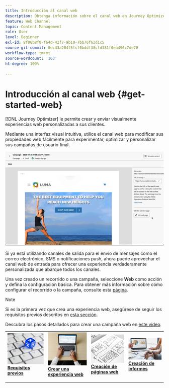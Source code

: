 ```yaml
---
title: Introducción al canal web
description: Obtenga información sobre el canal web en Journey Optimizer
feature: Web Channel
topic: Content Management
role: User
level: Beginner
exl-id: 8f06b8f0-f64d-42f7-9b10-7bb76f63d1c5
source-git-commit: 0ec43a204f5fcf0bddf38cfd381f0ea496c7de70
workflow-type: tm+mt
source-wordcount: '163'
ht-degree: 100%

---
```


# Introducción al canal web {#get-started-web}

[!DNL Journey Optimizer] le permite crear y enviar visualmente experiencias web personalizadas a sus clientes.

Mediante una interfaz visual intuitiva, utilice el canal web para modificar sus propiedades web fácilmente para experimentar, optimizar y personalizar sus campañas de usuario final.

![](../rn/assets/do-not-localize/web-authoring.gif)

Si ya está utilizando canales de salida para el envío de mensajes como el correo electrónico, SMS o notificaciones push, ahora puede aprovechar el canal web de entrada para ofrecer una experiencia verdaderamente personalizada que abarque todos los canales.

Una vez creado un recorrido o una campaña, seleccione **Web** como acción y defina la configuración básica. Para obtener más información sobre cómo configurar el recorrido o la campaña, consulte esta [página](create-web.md#create-web-experience).

>[!NOTE]
>
>Si es la primera vez que crea una experiencia web, asegúrese de seguir los requisitos previos descritos en [esta sección](web-prerequisites.md).

Descubra los pasos detallados para crear una campaña web en [este vídeo](create-web.md#video).

<table style="table-layout:fixed"><tr style="border: 0;">
<td>
<a href="web-prerequisites.md">
<img alt="Posible cliente" src="../assets/do-not-localize/web-prerequisites.jpg">
</a>
<div><a href="web-prerequisites.md"><strong>Requisitos previos</strong>
</div>
<p>
</td>
<td>
<a href="create-web.md">
<img alt="Poco frecuente" src="../assets/do-not-localize/web-create.jpg">
</a>
<div>
<a href="create-web.md"><strong>Crear una experiencia web</strong></a>
</div>
<p></td>
<td>
<a href="web-visual-editor.md">
<img alt="Validación" src="../assets/do-not-localize/web-design.jpg">
</a>
<div>
<a href="web-visual-editor.md"><strong>Creación de páginas web</strong></a>
</div>
<p>
</td>
<td>
<a href="monitor-web-experiences.md">
<img alt="Validación" src="../assets/do-not-localize/web-reporting.jpg">
</a>
<div>
<a href="monitor-web-experiences.md"><strong>Creación de informes</strong></a>
</div>
<p>
</td>
</tr></table>


